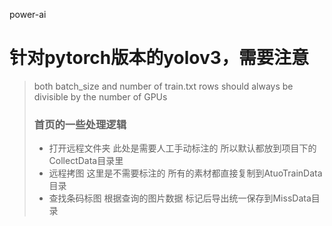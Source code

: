 power-ai

# 针对pytorch版本的yolov3，需要注意
> both batch_size and number of train.txt rows should always be divisible by the number of GPUs
>
>### 首页的一些处理逻辑
>* 打开远程文件夹 此处是需要人工手动标注的 所以默认都放到项目下的CollectData目录里
>* 远程拷图 这里是不需要标注的 所有的素材都直接复制到AtuoTrainData目录
>* 查找条码标图 根据查询的图片数据 标记后导出统一保存到MissData目录
